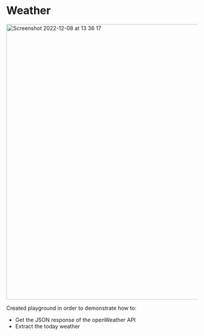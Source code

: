# Weather


<img width="725" alt="Screenshot 2022-12-08 at 13 36 17" src="https://user-images.githubusercontent.com/905975/206461408-a20a0614-6f1a-4db6-9138-aa34511f5256.png">


Created  playground in order to demonstrate how to:
- Get the JSON response of the openWeather API
- Extract the today weather 
